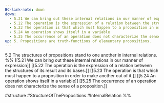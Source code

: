 ```yaml
---
BC-link-note: down
down:
  - 5.21 We can bring out these internal relations in our manner of expression
  - 5.22 The operation is the expression of a relation between the structures of its result and its bases.
  - 5.23 The operation is that which must happen to a proposition in order to make another out of it.
  - 5.24 An operation shows itself in a variable
  - 5.25 The occurrence of an operation does not characterize the sense of a proposition.
up: 5. Propositions are truth-functions of elementary propositions.
---
```

5.2 The structures of propositions stand to one another in internal relations.
%%
[[5.21 We can bring out these internal relations in our manner of expression]]
[[5.22 The operation is the expression of a relation between the structures of its result and its bases.]]
[[5.23 The operation is that which must happen to a proposition in order to make another out of it.]]
[[5.24 An operation shows itself in a variable]]
[[5.25 The occurrence of an operation does not characterize the sense of a proposition.]]

#structure #StructureOfThePropositions  #InternalRelation %%